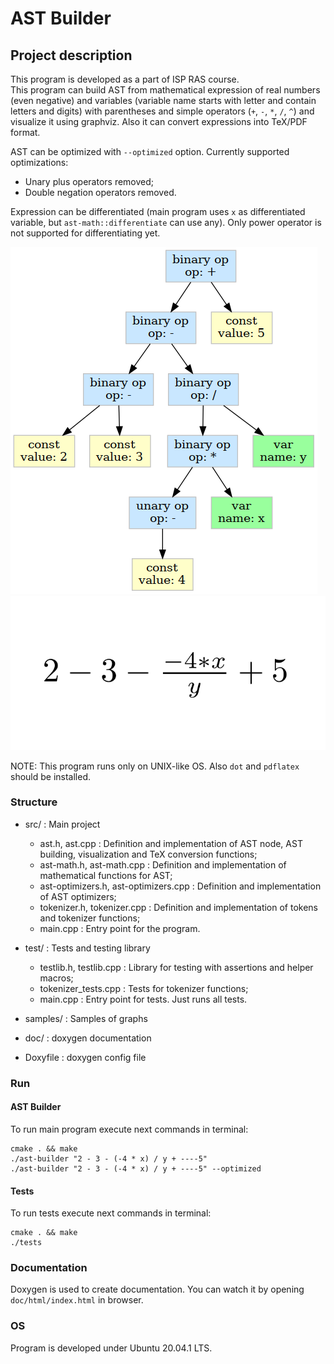 # AST Builder

## Project description

This program is developed as a part of ISP RAS course.  
This program can build AST from mathematical expression of real numbers (even negative) and variables (variable name starts with letter and contain letters and digits) 
with parentheses and simple operators (`+`, `-`, `*`, `/`, `^`) 
and visualize it using graphviz. Also it can convert expressions into TeX/PDF format.

AST can be optimized with `--optimized` option. Currently supported optimizations:
* Unary plus operators removed;
* Double negation operators removed.

Expression can be differentiated (main program uses `x` as differentiated variable, but `ast-math::differentiate` can use any). 
Only power operator is not supported for differentiating yet.

![MISSING AST SAMPLE HERE](https://raw.githubusercontent.com/viafanasyev/ast-builder/master/samples/simple-expression.png)
![MISSING TEX SAMPLE HERE](https://raw.githubusercontent.com/viafanasyev/ast-builder/master/samples/simple-expression.pdf.png)

NOTE: This program runs only on UNIX-like OS. Also `dot` and `pdflatex` should be installed.

### Structure

* src/ : Main project
    * ast.h, ast.cpp : Definition and implementation of AST node, AST building, visualization and TeX conversion functions;
    * ast-math.h, ast-math.cpp : Definition and implementation of mathematical functions for AST;
    * ast-optimizers.h, ast-optimizers.cpp : Definition and implementation of AST optimizers;
    * tokenizer.h, tokenizer.cpp : Definition and implementation of tokens and tokenizer functions;
    * main.cpp : Entry point for the program.

* test/ : Tests and testing library
    * testlib.h, testlib.cpp : Library for testing with assertions and helper macros;
    * tokenizer_tests.cpp : Tests for tokenizer functions;
    * main.cpp : Entry point for tests. Just runs all tests.

* samples/ : Samples of graphs

* doc/ : doxygen documentation

* Doxyfile : doxygen config file

### Run

#### AST Builder

To run main program execute next commands in terminal:
```shell script
cmake . && make
./ast-builder "2 - 3 - (-4 * x) / y + ----5"
./ast-builder "2 - 3 - (-4 * x) / y + ----5" --optimized
```

#### Tests

To run tests execute next commands in terminal:
```shell script
cmake . && make
./tests
```

### Documentation

Doxygen is used to create documentation. You can watch it by opening `doc/html/index.html` in browser.  

### OS

Program is developed under Ubuntu 20.04.1 LTS.